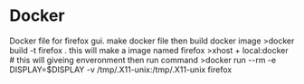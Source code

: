 # Docker
Docker file for firefox gui.
make docker file then
build docker image 
	>docker build -t firefox .
this will make a image named firefox
	>xhost + local:docker                        # this will giveing enveronment
then run command
	>docker run --rm -e DISPLAY=$DISPLAY -v /tmp/.X11-unix:/tmp/.X11-unix firefox
